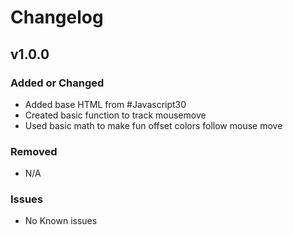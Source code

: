 # Changelog

## v1.0.0

### Added or Changed
- Added base HTML from #Javascript30
- Created basic function to track mousemove
- Used basic math to make fun offset colors follow mouse move


### Removed

- N/A

### Issues

- No Known issues